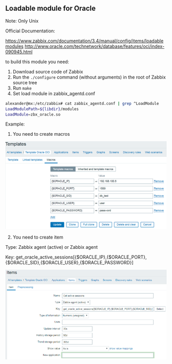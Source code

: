 ## Loadable module for Oracle

Note: Only Unix

Official Documentation: 

https://www.zabbix.com/documentation/3.4/manual/config/items/loadablemodules
http://www.oracle.com/technetwork/database/features/oci/index-090945.html

to build this module you need:

1) Download source code of Zabbix
2) Run the ```./configure``` command (without arguments) in the root of Zabbix source tree
3) Run ```make```
4) Set load module in zabbix_agentd.conf

```bash
alexander@mx:/etc/zabbix# cat zabbix_agentd.conf | grep ^LoadModule
LoadModulePath=${libdir}/modules
LoadModule=zbx_oracle.so
```

Example:

1) You need to create macros

![example_1](https://github.com/alexander-nesterov/zabbix_module_oracle/blob/dev/scr/macros.PNG?raw=true)

2) You need to create item

Type: Zabbix agent (active) or Zabbix agent

Key: get_oracle_active_sessions[{$ORACLE_IP},{$ORACLE_PORT},{$ORACLE_SID},{$ORACLE_USER},{$ORACLE_PASSWORD}]

![example_2](https://github.com/alexander-nesterov/zabbix_module_oracle/blob/dev/scr/item.PNG?raw=true)





